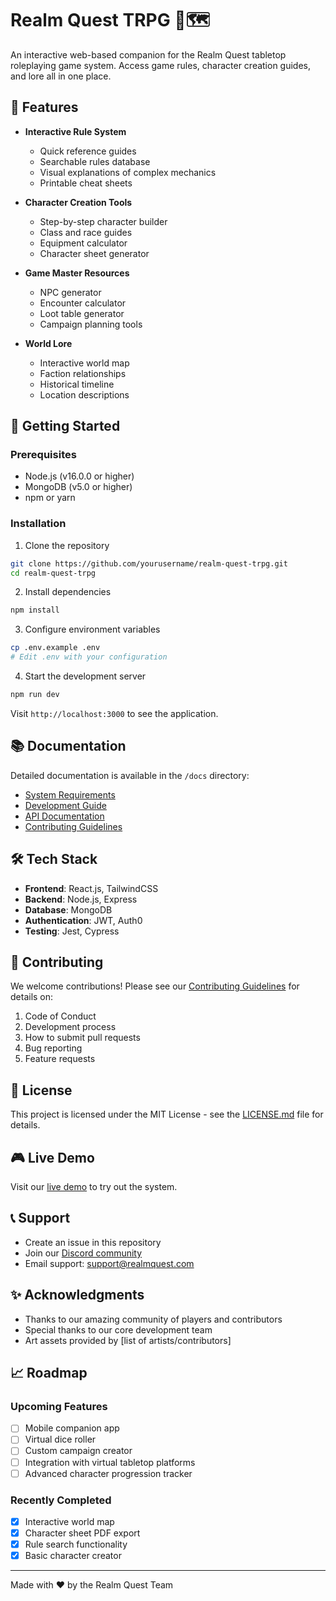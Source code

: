 # Realm Quest TRPG 🎲🗺️

An interactive web-based companion for the Realm Quest tabletop roleplaying game system. Access game rules, character creation guides, and lore all in one place.

## 🌟 Features

- **Interactive Rule System**
  - Quick reference guides
  - Searchable rules database
  - Visual explanations of complex mechanics
  - Printable cheat sheets

- **Character Creation Tools**
  - Step-by-step character builder
  - Class and race guides
  - Equipment calculator
  - Character sheet generator

- **Game Master Resources**
  - NPC generator
  - Encounter calculator
  - Loot table generator
  - Campaign planning tools

- **World Lore**
  - Interactive world map
  - Faction relationships
  - Historical timeline
  - Location descriptions

## 🚀 Getting Started

### Prerequisites

- Node.js (v16.0.0 or higher)
- MongoDB (v5.0 or higher)
- npm or yarn

### Installation

1. Clone the repository
```bash
git clone https://github.com/yourusername/realm-quest-trpg.git
cd realm-quest-trpg
```

2. Install dependencies
```bash
npm install
```

3. Configure environment variables
```bash
cp .env.example .env
# Edit .env with your configuration
```

4. Start the development server
```bash
npm run dev
```

Visit `http://localhost:3000` to see the application.

## 📚 Documentation

Detailed documentation is available in the `/docs` directory:

- [System Requirements](docs/system-requirements.md)
- [Development Guide](docs/development-guide.md)
- [API Documentation](docs/api-docs.md)
- [Contributing Guidelines](docs/contributing.md)

## 🛠️ Tech Stack

- **Frontend**: React.js, TailwindCSS
- **Backend**: Node.js, Express
- **Database**: MongoDB
- **Authentication**: JWT, Auth0
- **Testing**: Jest, Cypress

## 🤝 Contributing

We welcome contributions! Please see our [Contributing Guidelines](CONTRIBUTING.md) for details on:

1. Code of Conduct
2. Development process
3. How to submit pull requests
4. Bug reporting
5. Feature requests

## 📄 License

This project is licensed under the MIT License - see the [LICENSE.md](LICENSE.md) file for details.

## 🎮 Live Demo

Visit our [live demo](https://realm-quest-demo.com) to try out the system.

## 📞 Support

- Create an issue in this repository
- Join our [Discord community](https://discord.gg/realmquest)
- Email support: support@realmquest.com

## ✨ Acknowledgments

- Thanks to our amazing community of players and contributors
- Special thanks to our core development team
- Art assets provided by [list of artists/contributors]

## 📈 Roadmap

### Upcoming Features

- [ ] Mobile companion app
- [ ] Virtual dice roller
- [ ] Custom campaign creator
- [ ] Integration with virtual tabletop platforms
- [ ] Advanced character progression tracker

### Recently Completed

- [x] Interactive world map
- [x] Character sheet PDF export
- [x] Rule search functionality
- [x] Basic character creator

---

Made with ❤️ by the Realm Quest Team
